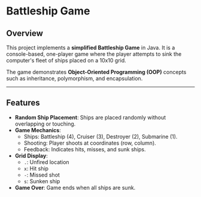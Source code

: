 # Battleship Game

## Overview

This project implements a **simplified Battleship Game** in Java. It is a console-based, one-player game where the player attempts to sink the computer's fleet of ships placed on a 10x10 grid.

The game demonstrates **Object-Oriented Programming (OOP)** concepts such as inheritance, polymorphism, and encapsulation.

---

## Features

- **Random Ship Placement**: Ships are placed randomly without overlapping or touching.
- **Game Mechanics**:
   - Ships: Battleship (4), Cruiser (3), Destroyer (2), Submarine (1).
   - Shooting: Player shoots at coordinates (row, column).
   - Feedback: Indicates hits, misses, and sunk ships.
- **Grid Display**:
   - `.`: Unfired location  
   - `x`: Hit ship  
   - `-`: Missed shot  
   - `s`: Sunken ship  
- **Game Over**: Game ends when all ships are sunk.


